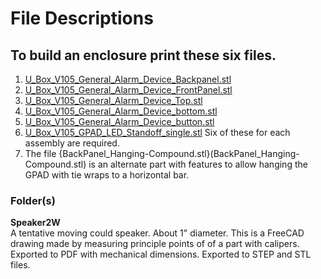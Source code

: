 # File Descriptions

## To build an enclosure print these six files.

1. [U_Box_V105_General_Alarm_Device_Backpanel.stl](U_Box_V105_General_Alarm_Device_Backpanel.stl)
2. [U_Box_V105_General_Alarm_Device_FrontPanel.stl](U_Box_V105_General_Alarm_Device_FrontPanel.stl)
3. [U_Box_V105_General_Alarm_Device_Top.stl](U_Box_V105_General_Alarm_Device_Top.stl)
4. [U_Box_V105_General_Alarm_Device_bottom.stl](U_Box_V105_General_Alarm_Device_bottom.stl)
5. [U_Box_V105_General_Alarm_Device_button.stl](U_Box_V105_General_Alarm_Device_button.stl)
6. [U_Box_V105_GPAD_LED_Standoff_single.stl](U_Box_V105_GPAD_LED_Standoff_single.stl)  Six of these for each assembly are required.
7. The file {BackPanel_Hanging-Compound.stl}(BackPanel_Hanging-Compound.stl) is an alternate part with features to allow hanging the GPAD with tie wraps to a horizontal bar.

### Folder(s)  
**Speaker2W**  
A tentative moving could speaker. About 1" diameter. This is a FreeCAD drawing made by measuring principle points of of a part with calipers.  Exported to PDF with mechanical dimensions. Exported to STEP and STL files.
